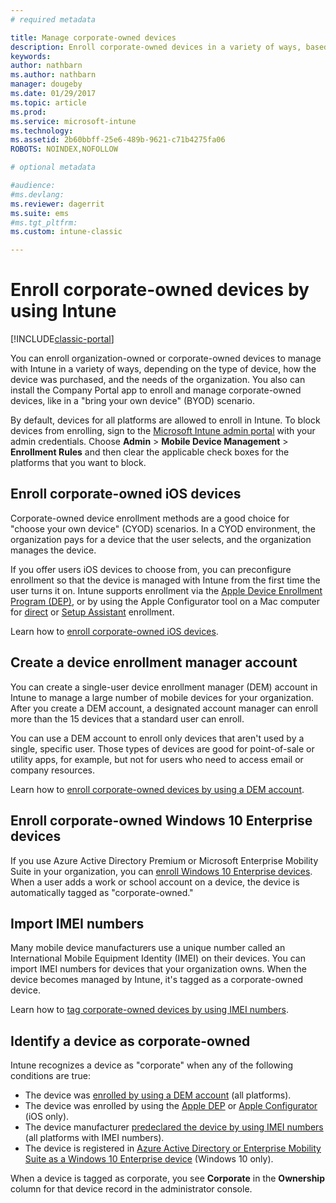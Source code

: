 ```yaml
---
# required metadata

title: Manage corporate-owned devices 
description: Enroll corporate-owned devices in a variety of ways, based on the type of device, how it was purchased, and the needs of the organization.
keywords:
author: nathbarn
ms.author: nathbarn
manager: dougeby
ms.date: 01/29/2017
ms.topic: article
ms.prod:
ms.service: microsoft-intune
ms.technology:
ms.assetid: 2b60bbff-25e6-489b-9621-c71b4275fa06
ROBOTS: NOINDEX,NOFOLLOW

# optional metadata

#audience:
#ms.devlang:
ms.reviewer: dagerrit
ms.suite: ems
#ms.tgt_pltfrm:
ms.custom: intune-classic

---
```


# Enroll corporate-owned devices by using Intune

[!INCLUDE[classic-portal](../includes/classic-portal.md)]

You can enroll organization-owned or corporate-owned devices to manage with Intune in a variety of ways, depending on the type of device, how the device was purchased, and the needs of the organization. You also can install the Company Portal app to enroll and manage corporate-owned devices, like in a "bring your own device" (BYOD) scenario.

By default, devices for all platforms are allowed to enroll in Intune. To block devices from enrolling, sign to the [Microsoft Intune admin portal](https://manage.microsoft.com) with your admin credentials. Choose **Admin** > **Mobile Device Management** > **Enrollment Rules** and then clear the applicable check boxes for the platforms that you want to block.

## Enroll corporate-owned iOS devices

Corporate-owned device enrollment methods are a good choice for "choose your own device" (CYOD) scenarios. In a CYOD environment, the organization pays for a device that the user selects, and the organization manages the device.

If you offer users iOS devices to choose from, you can preconfigure enrollment so that the device is managed with Intune from the first time the user turns it on. Intune supports enrollment via the [Apple Device Enrollment Program (DEP)](ios-device-enrollment-program-in-microsoft-intune.md), or by using the Apple Configurator tool on a Mac computer for [direct](ios-direct-enrollment-in-microsoft-intune.md) or [Setup Assistant](ios-setup-assistant-enrollment-in-microsoft-intune.md) enrollment.

Learn how to [enroll corporate-owned iOS devices](enroll-corporate-owned-ios-devices-in-microsoft-intune.md).

## Create a device enrollment manager account

You can create a single-user device enrollment manager (DEM) account in Intune to manage a large number of mobile devices for your organization. After you create a DEM account, a designated account manager can enroll more than the 15 devices that a standard user can enroll.

You can use a DEM account to enroll only devices that aren't used by a single, specific user. Those types of devices are good for point-of-sale or utility apps, for example, but not for users who need to access email or company resources.

Learn how to [enroll corporate-owned devices by using a DEM account](enroll-corporate-owned-devices-with-the-device-enrollment-manager-in-microsoft-intune.md).

## Enroll corporate-owned Windows 10 Enterprise devices

If you use Azure Active Directory Premium or Microsoft Enterprise Mobility Suite in your organization, you can [enroll Windows 10 Enterprise devices](https://docs.microsoft.com/active-directory/active-directory-azureadjoin-windows10-devices-overview). When a user adds a work or school account on a device, the device is automatically tagged as "corporate-owned."

## Import IMEI numbers

Many mobile device manufacturers use a unique number called an International Mobile Equipment Identity (IMEI) on their devices. You can import IMEI numbers for devices that your organization owns. When the device becomes managed by Intune, it's tagged as a corporate-owned device.

Learn how to [tag corporate-owned devices by using IMEI numbers](specify-corporate-owned-devices-with-international-mobile-equipment-identity-imei-numbers.md).

## Identify a device as corporate-owned

Intune recognizes a device as "corporate" when any of the following conditions are true:

 - The device was [enrolled by using a DEM account](enroll-corporate-owned-devices-with-the-device-enrollment-manager-in-microsoft-intune.md) (all platforms).
 - The device was enrolled by using the [Apple DEP](ios-device-enrollment-program-in-microsoft-intune.md) or [Apple Configurator](ios-setup-assistant-enrollment-in-microsoft-intune.md) (iOS only).
 - The device manufacturer [predeclared the device by using IMEI numbers](specify-corporate-owned-devices-with-international-mobile-equipment-identity-imei-numbers.md) (all platforms with IMEI numbers).
 - The device is registered in [Azure Active Directory or Enterprise Mobility Suite as a Windows 10 Enterprise device](https://docs.microsoft.com/active-directory/active-directory-azureadjoin-windows10-devices-overview) (Windows 10 only).

When a device is tagged as corporate, you see **Corporate** in the **Ownership** column for that device record in the administrator console. 
